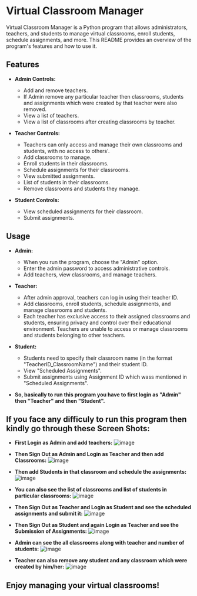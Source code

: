 # Virtual Classroom Manager

Virtual Classroom Manager is a Python program that allows administrators, teachers, and students to manage virtual classrooms, enroll students, schedule assignments, and more. This README provides an overview of the program's features and how to use it.

## Features

- **Admin Controls:**
  - Add and remove teachers.
  - If Admin remove any particular teacher then classrooms, students and assignments which were created by that teacher were also removed.
  - View a list of teachers.
  - View a list of classrooms after creating classrooms by teacher.

- **Teacher Controls:**
  - Teachers can only access and manage their own classrooms and students, with no access to others'.
  - Add classrooms to manage.
  - Enroll students in their classrooms.
  - Schedule assignments for their classrooms.
  - View submitted assignments.
  - List of students in their classrooms.
  - Remove classrooms and students they manage.

- **Student Controls:**
  - View scheduled assignments for their classroom.
  - Submit assignments.
 
## Usage

- **Admin:**
  - When you run the program, choose the "Admin" option.
  - Enter the admin password to access administrative controls.
  - Add teachers, view classrooms, and manage teachers.

- **Teacher:**
  - After admin approval, teachers can log in using their teacher ID.
  - Add classrooms, enroll students, schedule assignments, and manage classrooms and students.
  - Each teacher has exclusive access to their assigned classrooms and students, ensuring privacy and control over their educational environment. Teachers are unable to access or manage classrooms and students belonging to other teachers.

- **Student:**
  - Students need to specify their classroom name (in the format "TeacherID_ClassroomName") and their student ID.
  - View "Scheduled Assignments".
  - Submit assignments using Assignment ID which wass mentioned in "Scheduled Assignments".
 
- **So, basically to run this program you have to first login as "Admin" then "Teacher" and then "Student".**

## If you face any difficuly to run this program then kindly go through these Screen Shots:

- **First Login as Admin and add teachers:**
  ![image](https://github.com/MeetHedapara79/Educational_Initiatives-Task/assets/121930245/36d7dc6b-52c3-42d3-a861-85e812fba2fd)

- **Then Sign Out as Admin and Login as Teacher and then add Classrooms:**
  ![image](https://github.com/MeetHedapara79/Educational_Initiatives-Task/assets/121930245/f1948cc2-ad30-4faf-b495-13e78a4d4fbf)

- **Then add Students in that classroom and schedule the assignments:**
  ![image](https://github.com/MeetHedapara79/Educational_Initiatives-Task/assets/121930245/c4b8211d-6d25-4162-af5c-0f62dbbe4a74)

- **You can also see the list of classrooms and list of students in particular classrooms:**
  ![image](https://github.com/MeetHedapara79/Educational_Initiatives-Task/assets/121930245/3c4eb9c2-7b77-4eb5-b8c7-be7d14cb46dc)

- **Then Sign Out as Teacher and Login as Student and see the scheduled assignments and submit it:**
  ![image](https://github.com/MeetHedapara79/Educational_Initiatives-Task/assets/121930245/33e12dec-d02f-4232-973d-f688084f03d9)

- **Then Sign Out as Student and again Login as Teacher and see the Submission of Assignments:**
  ![image](https://github.com/MeetHedapara79/Educational_Initiatives-Task/assets/121930245/28fab20c-5e5a-4ef1-9d2d-3d3e50725f96)

- **Admin can see the all classrooms along with teacher and number of students:**
  ![image](https://github.com/MeetHedapara79/Educational_Initiatives-Task/assets/121930245/244d0422-f135-463e-a902-ade48f48829f)

- **Teacher can also remove any student and any classroom which were created by him/her:**
  ![image](https://github.com/MeetHedapara79/Educational_Initiatives-Task/assets/121930245/ed8003a5-6ec9-4ab8-9e7d-061c35936e74)


## Enjoy managing your virtual classrooms!



